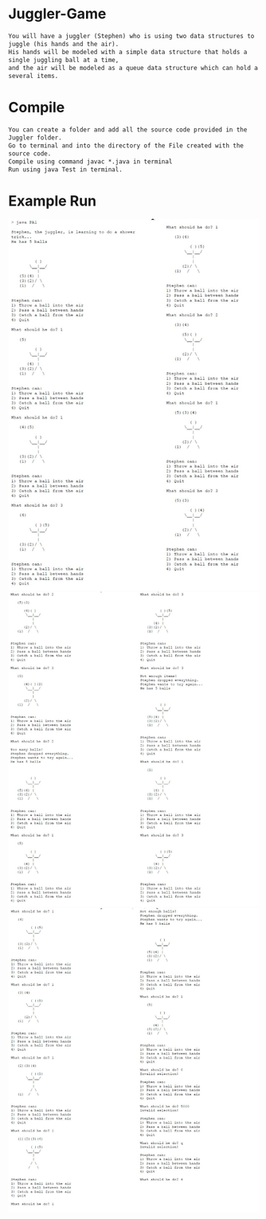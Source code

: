 # Juggler-Game

```
You will have a juggler (Stephen) who is using two data structures to juggle (his hands and the air).
His hands will be modeled with a simple data structure that holds a single juggling ball at a time, 
and the air will be modeled as a queue data structure which can hold a 
several items.

```
# Compile

```
You can create a folder and add all the source code provided in the Juggler folder.
Go to terminal and into the directory of the File created with the source code.
Compile using command javac *.java in terminal
Run using java Test in terminal.

```
# Example Run
![Screenshot](Test1.JPG)
![Screenshot](Test2.JPG)
![Screenshot](Test3.JPG)
